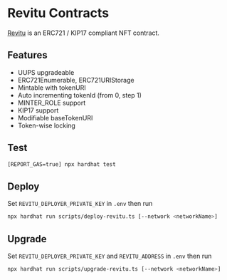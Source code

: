# Revitu Contracts

[Revitu](./contracts/Revitu.sol) is an ERC721 / KIP17 compliant NFT contract.

## Features

- UUPS upgradeable
- ERC721Enumerable, ERC721URIStorage
- Mintable with tokenURI
- Auto incrementing tokenId (from 0, step 1)
- MINTER_ROLE support
- KIP17 support
- Modifiable baseTokenURI
- Token-wise locking

## Test

```Bash
[REPORT_GAS=true] npx hardhat test
```

## Deploy

Set `REVITU_DEPLOYER_PRIVATE_KEY` in `.env` then run

```Bash
npx hardhat run scripts/deploy-revitu.ts [--network <networkName>]
```

## Upgrade

Set `REVITU_DEPLOYER_PRIVATE_KEY` and `REVITU_ADDRESS` in `.env` then run

```Bash
npx hardhat run scripts/upgrade-revitu.ts [--network <networkName>]
```